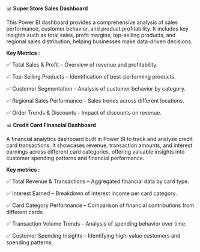 📊 **Super Store Sales Dashboard**

This Power BI dashboard provides a comprehensive analysis of sales performance, customer behavior, and product profitability. It includes key insights such as total sales, profit margins, top-selling products, and regional sales distribution, helping businesses make data-driven decisions.

**Key Metrics :**

✅ Total Sales & Profit – Overview of revenue and profitability.

✅ Top-Selling Products – Identification of best-performing products.

✅ Customer Segmentation – Analysis of customer behavior by category.

✅ Regional Sales Performance – Sales trends across different locations.

✅ Order Trends & Discounts – Impact of discounts on revenue.





📊 **Credit Card Financial Dashboard**

A financial analytics dashboard built in Power BI to track and analyze credit card transactions. It showcases revenue, transaction amounts, and interest earnings across different card categories, offering valuable insights into customer spending patterns and financial performance.

**Key metrics :**

✅ Total Revenue & Transactions – Aggregated financial data by card type.

✅ Interest Earned – Breakdown of interest income per card category.

✅ Card Category Performance – Comparison of financial contributions from different cards.

✅ Transaction Volume Trends – Analysis of spending behavior over time.

✅ Customer Spending Insights – Identifying high-value customers and spending patterns.
